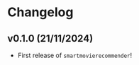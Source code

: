 # Changelog

<!--next-version-placeholder-->

## v0.1.0 (21/11/2024)

- First release of `smartmovierecommender`!